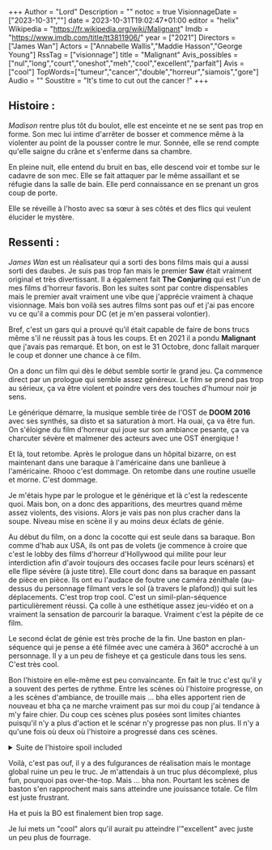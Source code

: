 +++
Author = "Lord"
Description = ""
notoc = true
VisionnageDate = ["2023-10-31",""]
date = 2023-10-31T19:02:47+01:00
editor = "helix"
Wikipedia = "https://fr.wikipedia.org/wiki/Malignant"
Imdb = "https://www.imdb.com/title/tt3811906/"
year = ["2021"]
Directors = ["James Wan"]
Actors = ["Annabelle Wallis","Maddie Hasson","George Young"]
RssTag = ["visionnage"]
title = "Malignant"
Avis_possibles = ["nul","long","court","oneshot","meh","cool","excellent","parfait"]
Avis = ["cool"] 
TopWords=["tumeur","cancer","double","horreur","siamois","gore"]
Audio = ""
Soustitre = "It's time to cut out the cancer !"
+++
## Histoire : 
*Madison* rentre plus tôt du boulot, elle est enceinte et ne se sent pas trop en forme.
Son mec lui intime d'arrêter de bosser et commence même à la violenter au point de la pousser contre le mur.
Sonnée, elle se rend compte qu'elle saigne du crâne et s'enferme dans sa chambre.

En pleine nuit, elle entend du bruit en bas, elle descend voir et tombe sur le cadavre de son mec.
Elle se fait attaquer par le même assaillant et se réfugie dans la salle de bain.
Elle perd connaissance en se prenant un gros coup de porte.

Elle se réveille à l'hosto avec sa sœur à ses côtés et des flics qui veulent élucider le mystère.

## Ressenti :
*James Wan* est un réalisateur qui a sorti des bons films mais qui a aussi sorti des daubes.
Je suis pas trop fan mais le premier **Saw** était vraiment original et très divertissant.
Il a également fait **The Conjuring** qui est l'un de mes films d'horreur favoris.
Bon les suites sont par contre dispensables mais le premier avait vraiment une vibe que j'apprécie vraiment à chaque visionnage.
Mais bon voilà ses autres films sont pas ouf et j'ai pas encore vu ce qu'il a commis pour DC (et je m'en passerai volontier).

Bref, c'est un gars qui a prouvé qu'il était capable de faire de bons trucs même s'il ne réussit pas à tous les coups.
Et en 2021 il a pondu **Malignant** que j'avais pas remarqué.
Et bon, on est le 31 Octobre, donc fallait marquer le coup et donner une chance à ce film.

On a donc un film qui dès le début semble sortir le grand jeu.
Ça commence direct par un prologue qui semble assez généreux.
Le film se prend pas trop au sérieux, ça va être violent et poindre vers des touches d'humour noir je sens.

Le générique démarre, la musique semble tirée de l'OST de **DOOM 2016** avec ses synthés, sa disto et sa saturation à mort.
Ha ouai, ça va être fun.
On s'éloigne du film d'horreur qui joue sur son ambiance pesante, ça va charcuter sévère et malmener des acteurs avec une OST énergique !

Et là, tout retombe.
Après le prologue dans un hôpital bizarre, on est maintenant dans une baraque à l'américaine dans une banlieue à l'américaine.
Rhooo c'est dommage.
On retombe dans une routine usuelle et morne.
C'est dommage.

Je m'étais hype par le prologue et le générique et là c'est la redescente quoi.
Mais bon, on a donc des apparitions, des meurtres quand même assez violents, des visions.
Alors je vais pas non plus cracher dans la soupe.
Niveau mise en scène il y au moins deux éclats de génie.

Au début du film, on a donc la cocotte qui est seule dans sa baraque.
Bon comme d'hab aux USA, ils ont pas de volets (je commence à croire que c'est le lobby des films d'horreur d'Hollywood qui milite pour leur interdiction afin d'avoir toujours des occases facile pour leurs scénars) et elle flipe sévère (à juste titre).
Elle court donc dans sa baraque en passant de pièce en pièce.
Ils ont eu l'audace de foutre une caméra zénithale (au-dessus du personnage filmant vers le sol (à travers le plafond)) qui suit les déplacements.
C'est trop trop cool.
C'est un simil-plan-séquence particulièrement réussi.
Ça colle à une esthétique assez jeu-vidéo et on a vraiment la sensation de parcourir la baraque.
Vraiment c'est la pépite de ce film.

Le second éclat de génie est très proche de la fin.
Une baston en plan-séquence qui je pense a été filmée avec une caméra à 360° accroché à un personnage.
Il y a un peu de fisheye et ça gesticule dans tous les sens.
C'est très cool.

Bon l'histoire en elle-même est peu convaincante.
En fait le truc c'est qu'il y a souvent des pertes de rythme.
Entre les scènes où l'histoire progresse, on a les scènes d'ambiance, de trouille mais … bha elles apportent rien de nouveau et bha ça ne marche vraiment pas sur moi du coup j'ai tendance à m'y faire chier.
Du coup ces scènes plus posées sont limites chiantes puisqu'il n'y a plus d'action et le scénar n'y progresse pas non plus.
Il n'y a qu'une fois où deux où l'histoire a progressé dans ces scènes.

<details><summary>Suite de l'histoire spoil included</summary>

Bref, en gros, il y a une sorte d'entité qui s'en est pris au mari de *Maddison*.
Il l'a ensuite violenté mais sans plus.

De retour chez elle, quand elle est seule la nuit, elle a une sorte de vision où elle voit l'espèce d'entité s'attaquer à une autre personne.
Quelques jours plus tard une autre vision avec une fois encore une attaque de l'entité sur une troisième personne.
Elle raconte ça au flic et ça leur permet de trouver cette troisième victime qui n'avait pas encore été signalée.

Les flics sont circonspects mais manifestement elle avait raison.
Ils la ramènent et là, une personne tombe du plafond.
Les flics concluent que c'est tout bonnement elle le tueur et l'emprisonnent.
La personne du plafond est en fait la mère biologique de *Madison* parceque cette dernière a été adoptée en famille d'accueil mais elle n'a aucun souvenir d'avant l'adoption.

Dans sa cellule, elle commence à se faire harceler et même tabasser par les autres meufs.
Elle pète un plomb et s'arrache la peau de l'arrière laissant apparaître une sorte de bouche et un œil.
Elle est en fait l'entité, enfin plus précisément l'entité semble coller dans son crâne.
Après sa ptite démo de scalp en live, elle massacre toutes ses colocataires et parvient à s'enfuir dans le commissariat où elle continue sa purge.

Pendant ce temps la sœure adoptive est partie fouiner dans l'hôpital s'étant occupé de *Madison* et trouve dans les archives une VHS et des documents expliquant son passé tragique (vous n'en reviendrez pas !).
*Madison* se nomme *Emily* et avait un frêre jumeau *Gabriel* dont elle a absorbé plus ou moins le fœtus.
Ils sont nés plus ou moins siamois : elle normale et lui collé dans son dos avec juste deux ptits bras malingres et un simili-visage grossier collé à l'arrière du crâne de sa sœur.

Après quelques expériences les médics ont décidé de couper les bras et de foutre les morceaux de visages en trop DANS le crâne de *Madison*. 🤷‍♂️
Les deux cerveaux sont très liés ce qui explique qu'ils n'ont pas tout virés et également pourquoi *Gabriel* parvient désormais à manipuler le corps et les pensées de sa sœur.

Bon je vous épargne la résolution parceque … bha on s'en fout.
Mais en gros, maintenant qu'elle est au courant, elle a appris à maîtriser son frangin et hop c'est bon elle est "guérie".

</details>

Voilà, c'est pas ouf, il y a des fulgurances de réalisation mais le montage global ruine un peu le truc.
Je m'attendais à un truc plus décomplexé, plus fun, pourquoi pas over-the-top.
Mais … bha non.
Pourtant les scènes de baston s'en rapprochent mais sans atteindre une jouissance totale.
Ce film est juste frustrant.

Ha et puis la BO est finalement bien trop sage.


Je lui mets un "cool" alors qu'il aurait pu atteindre l'"excellent" avec juste un peu plus de fourrage.
